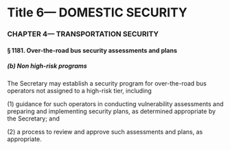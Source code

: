 
# Title 6— DOMESTIC SECURITY
### CHAPTER 4— TRANSPORTATION SECURITY
#### § 1181. Over-the-road bus security assessments and plans
##### (b) Non high-risk programs

The Secretary may establish a security program for over-the-road bus operators not assigned to a high-risk tier, including

(1) guidance for such operators in conducting vulnerability assessments and preparing and implementing security plans, as determined appropriate by the Secretary; and

(2) a process to review and approve such assessments and plans, as appropriate.
